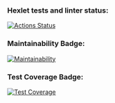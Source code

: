 ### Hexlet tests and linter status:
[![Actions Status](https://github.com/GordienkoEvgeny/frontend-bootcamp-project-11/workflows/hexlet-check/badge.svg)](https://github.com/GordienkoEvgeny/frontend-bootcamp-project-11/actions)
### Maintainability Badge:
[![Maintainability](https://api.codeclimate.com/v1/badges/25d027eed0ddb44aac01/maintainability)](https://codeclimate.com/github/GordienkoEvgeny/frontend-bootcamp-project-11/maintainability)
### Test Coverage Badge:
[![Test Coverage](https://api.codeclimate.com/v1/badges/25d027eed0ddb44aac01/test_coverage)](https://codeclimate.com/github/GordienkoEvgeny/frontend-bootcamp-project-11/test_coverage)